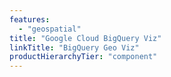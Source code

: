 ```yaml
---
features:
  - "geospatial"
title: "Google Cloud BigQuery Viz"
linkTitle: "BigQuery Geo Viz"
productHierarchyTier: "component"
---
```

